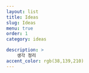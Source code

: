 ```yaml
---
layout: list
title: Ideas
slug: Ideas
menu: true
order: 1
category: ideas

description: >
	생각 정리
accent_color: rgb(38,139,210)
---
```

